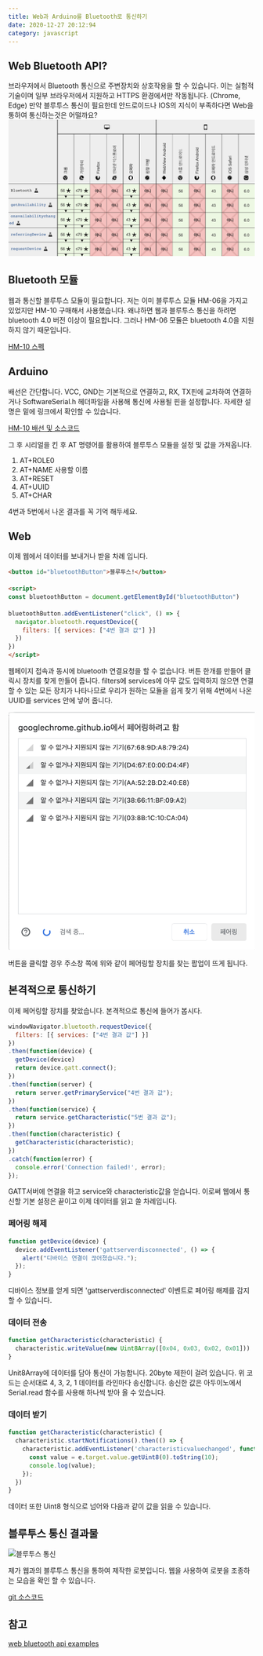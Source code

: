 ```yaml
---
title: Web과 Arduino를 Bluetooth로 통신하기
date: 2020-12-27 20:12:94
category: javascript
---
```


## Web Bluetooth API?
브라우저에서 Bluetooth 통신으로 주변장치와 상호작용을 할 수 있습니다. 이는 실험적 기술이며 일부 브라우저에서 지원하고 HTTPS 환경에서만 작동됩니다. (Chrome, Edge) 만약 블루투스 통신이 필요한데 안드로이드나 IOS의 지식이 부족하다면 Web을 통하여 통신하는것은 어떨까요?
![블루투스 브라우저 지원 표](./assets/bluetooth.png)

## Bluetooth 모듈
웹과 통신할 블루투스 모듈이 필요합니다. 저는 이미 블루투스 모듈 HM-06을 가지고 있었지만 HM-10 구매해서 사용했습니다. 왜냐하면 웹과 블루투스 통신을 하려면 bluetooth 4.0 버전 이상이 필요합니다. 그러나 HM-06 모듈은 bluetooth 4.0을 지원하지 않기 때문입니다.

[HM-10 스펙](https://componxents101.com/wireless/hm-10-bluetooth-module)

## Arduino
배선은 간단합니다. VCC, GND는 기본적으로 연결하고, RX, TX핀에 교차하여 연결하거나 SoftwareSerial.h 헤더파일을 사용해 통신에 사용될 핀을 설정합니다. 자세한 설명은 밑에 링크에서 확인할 수 있습니다.

[HM-10 배선 및 소스코드](https://m.blog.naver.com/eduino/220903237343)

그 후 시리얼을 킨 후 AT 명령어를 활용하여 블루투스 모듈을 설정 및 값을 가져옵니다.
1. AT+ROLE0
2. AT+NAME 사용할 이름
3. AT+RESET
4. AT+UUID
5. AT+CHAR

4번과 5번에서 나온 결과를 꼭 기억 해두세요.

## Web
이제 웹에서 데이터를 보내거나 받을 차례 입니다.
```html
<button id="bluetoothButton">블루투스!</button>

<script>
const bluetoothButton = document.getElementById("bluetoothButton")

bluetoothButton.addEventListener("click", () => {
  navigator.bluetooth.requestDevice({
    filters: [{ services: ["4번 결과 값"] }]
  })
})
</script>
```
웹페이지 접속과 동시에 bluetooth 연결요청을 할 수 없습니다. 버튼 한개를 만들어 클릭시 장치를 찾게 만들어 줍니다. filters에 services에 아무 값도 입력하지 않으면 연결 할 수 있는 모든 장치가 나타나므로 우리가 원하는 모듈을 쉽게 찾기 위해 4번에서 나온 UUID를 services 안에 넣어 줍니다.

![블루투스 페어링 찾기](./assets/bluetooth-find.png)

버튼을 클릭할 경우 주소창 쪽에 위와 같이 페어링할 장치를 찾는 팝업이 뜨게 됩니다.

## 본격적으로 통신하기
이제 페어링할 장치를 찾았습니다. 본격적으로 통신에 들어가 봅시다.
```javascript
windowNavigator.bluetooth.requestDevice({
  filters: [{ services: ["4번 결과 값"] }]
})
.then(function(device) {
  getDevice(device)
  return device.gatt.connect();
})
.then(function(server) {
  return server.getPrimaryService("4번 결과 값");
})
.then(function(service) {
  return service.getCharacteristic("5번 결과 값");
})
.then(function(characteristic) {
  getCharacteristic(characteristic);
})
.catch(function(error) {
  console.error('Connection failed!', error);
});
```
GATT서버에 연결을 하고 service와 characteristic값을 얻습니다. 이로써 웹에서 통신할 기본 설정은 끝이고 이제 데이터를 읽고 쓸 차례입니다.

### 페어링 해제
```javascript
function getDevice(device) {
  device.addEventListener('gattserverdisconnected', () => {
    alert("디바이스 연결이 끊어졌습니다.");
  });
}
```
디바이스 정보를 얻게 되면 'gattserverdisconnected' 이벤트로 페어링 해제를 감지 할 수 있습니다.

### 데이터 전송
```javascript
function getCharacteristic(characteristic) {
  characteristic.writeValue(new Uint8Array([0x04, 0x03, 0x02, 0x01]))
}
```
Unit8Array에 데이터를 담아 통신이 가능합니다. 20byte 제한이 걸려 있습니다. 위 코드는 순서대로 4, 3, 2, 1 데이터를 라인마다 송신합니다. 송신한 값은 아두이노에서 Serial.read 함수를 사용해 하나씩 받아 올 수 있습니다.

### 데이터 받기
```javascript
function getCharacteristic(characteristic) {
  characteristic.startNotifications().then(() => {
    characteristic.addEventListener('characteristicvaluechanged', function(e) {
      const value = e.target.value.getUint8(0).toString(10);
      console.log(value);
    });
  })
}
```
데이터 또한 Uint8 형식으로 넘어와 다음과 같이 값을 읽을 수 있습니다.


## 블루투스 통신 결과물
![블루투스 통신](./assets/bluetooth-test.gif)

제가 웹과의 블루투스 통신을 통하여 제작한 로봇입니다. 웹을 사용하여 로봇을 조종하는 모습을 확인 할 수 있습니다. 

[git 소스코드](https://github.com/dawan0111/coding-robot)


## 참고
[web bluetooth api examples](https://googlechrome.github.io/samples/web-bluetooth/)